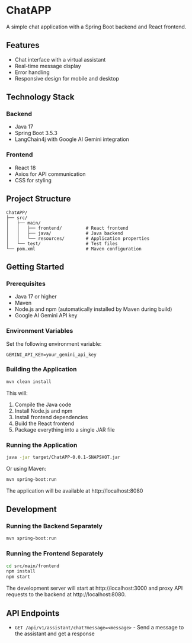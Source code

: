 # ChatAPP

A simple chat application with a Spring Boot backend and React frontend.

## Features

- Chat interface with a virtual assistant
- Real-time message display
- Error handling
- Responsive design for mobile and desktop

## Technology Stack

### Backend
- Java 17
- Spring Boot 3.5.3
- LangChain4j with Google AI Gemini integration

### Frontend
- React 18
- Axios for API communication
- CSS for styling

## Project Structure

```
ChatAPP/
├── src/
│   ├── main/
│   │   ├── frontend/         # React frontend
│   │   ├── java/             # Java backend
│   │   └── resources/        # Application properties
│   └── test/                 # Test files
└── pom.xml                   # Maven configuration
```

## Getting Started

### Prerequisites

- Java 17 or higher
- Maven
- Node.js and npm (automatically installed by Maven during build)
- Google AI Gemini API key

### Environment Variables

Set the following environment variable:

```
GEMINI_API_KEY=your_gemini_api_key
```

### Building the Application

```bash
mvn clean install
```

This will:
1. Compile the Java code
2. Install Node.js and npm
3. Install frontend dependencies
4. Build the React frontend
5. Package everything into a single JAR file

### Running the Application

```bash
java -jar target/ChatAPP-0.0.1-SNAPSHOT.jar
```

Or using Maven:

```bash
mvn spring-boot:run
```

The application will be available at http://localhost:8080

## Development

### Running the Backend Separately

```bash
mvn spring-boot:run
```

### Running the Frontend Separately

```bash
cd src/main/frontend
npm install
npm start
```

The development server will start at http://localhost:3000 and proxy API requests to the backend at http://localhost:8080.

## API Endpoints

- `GET /api/v1/assistant/chat?message=<message>` - Send a message to the assistant and get a response